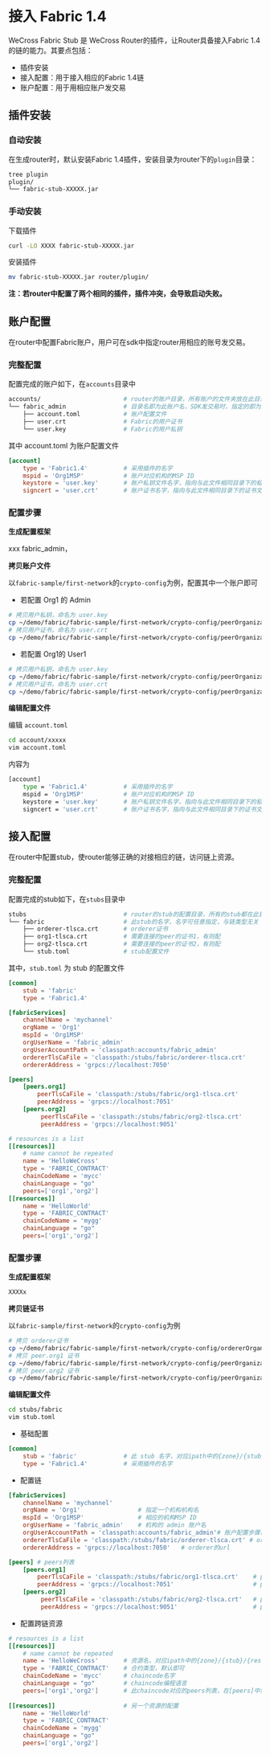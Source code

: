 # 接入 Fabric 1.4

WeCross Fabric Stub 是 WeCross Router的插件，让Router具备接入Fabric 1.4的链的能力。其要点包括：

* 插件安装
* 接入配置：用于接入相应的Fabric 1.4链
* 账户配置：用于用相应账户发交易

## 插件安装

### 自动安装

在生成router时，默认安装Fabric 1.4插件，安装目录为router下的`plugin`目录：

``` bash
tree plugin
plugin/
└── fabric-stub-XXXXX.jar
```

### 手动安装

下载插件

``` bash
curl -LO XXXX fabric-stub-XXXXX.jar
```

安装插件

``` bash
mv fabric-stub-XXXXX.jar router/plugin/
```

**注：若router中配置了两个相同的插件，插件冲突，会导致启动失败。**



## 账户配置

在router中配置Fabric账户，用户可在sdk中指定router用相应的账号发交易。

### 完整配置

配置完成的账户如下，在`accounts`目录中

``` bash
accounts/						# router的账户目录，所有账户的文件夹放在此目录下
└── fabric_admin       			# 目录名即为此账户名，SDK发交易时，指定的即为处的账户名
    ├── account.toml			# 账户配置文件
    ├── user.crt				# Fabric的用户证书
    └── user.key				# Fabric的用户私钥
```

其中 account.toml 为账户配置文件

``` toml
[account]
    type = 'Fabric1.4'			# 采用插件的名字
    mspid = 'Org1MSP'			# 账户对应机构的MSP ID
    keystore = 'user.key'		# 账户私钥文件名字，指向与此文件相同目录下的私钥文件
    signcert = 'user.crt'		# 账户证书名字，指向与此文件相同目录下的证书文件
```

### 配置步骤

**生成配置框架**

xxx fabric_admin，

**拷贝账户文件**

以`fabric-sample/first-network`的`crypto-config`为例，配置其中一个账户即可

* 若配置 Org1 的 Admin

``` bash
# 拷贝用户私钥，命名为 user.key
cp ~/demo/fabric/fabric-sample/first-network/crypto-config/peerOrganizations/org1.example.com/users/Admin@org1.example.com/msp/keystore/*_sk accounts/fabric_admin/user.key
# 拷贝用户证书，命名为 user.crt
cp ~/demo/fabric/fabric-sample/first-network/crypto-config/peerOrganizations/org1.example.com/users/Admin@org1.example.com/msp/signcerts/*.pem accounts/fabric_admin/user.crt
```

* 若配置 Org1的 User1

``` bash
# 拷贝用户私钥，命名为 user.key
cp ~/demo/fabric/fabric-sample/first-network/crypto-config/peerOrganizations/org1.example.com/users/User1@org1.example.com/msp/keystore/*_sk accounts/fabric_user1/user.key
# 拷贝用户证书，命名为 user.crt
cp ~/demo/fabric/fabric-sample/first-network/crypto-config/peerOrganizations/org1.example.com/users/User1@org1.example.com/msp/signcerts/*.pem accounts/fabric_user1/user.crt
```

**编辑配置文件**

编辑 `account.toml`

``` bash
cd account/xxxxx
vim account.toml
```

内容为

``` bash
[account]
    type = 'Fabric1.4'			# 采用插件的名字
    mspid = 'Org1MSP'			# 账户对应机构的MSP ID
    keystore = 'user.key'		# 账户私钥文件名字，指向与此文件相同目录下的私钥文件
    signcert = 'user.crt'		# 账户证书名字，指向与此文件相同目录下的证书文件
```



## 接入配置

在router中配置stub，使router能够正确的对接相应的链，访问链上资源。

### 完整配置

配置完成的stub如下，在`stubs`目录中

``` bash
stubs							# router的stub的配置目录，所有的stub都在此目录下配置
└── fabric						# 此stub的名字，名字可任意指定，与链类型无关
    ├── orderer-tlsca.crt		# orderer证书
    ├── org1-tlsca.crt			# 需要连接的peer的证书1，有则配
    ├── org2-tlsca.crt			# 需要连接的peer的证书2，有则配
    └── stub.toml				# stub配置文件
```

其中，`stub.toml` 为 stub 的配置文件

``` toml
[common]
    stub = 'fabric'
    type = 'Fabric1.4'

[fabricServices]
    channelName = 'mychannel'
    orgName = 'Org1'
    mspId = 'Org1MSP'
    orgUserName = 'fabric_admin'
    orgUserAccountPath = 'classpath:accounts/fabric_admin'
    ordererTlsCaFile = 'classpath:/stubs/fabric/orderer-tlsca.crt'
    ordererAddress = 'grpcs://localhost:7050'

[peers]
    [peers.org1]
        peerTlsCaFile = 'classpath:/stubs/fabric/org1-tlsca.crt'
        peerAddress = 'grpcs://localhost:7051'
    [peers.org2]
         peerTlsCaFile = 'classpath:/stubs/fabric/org2-tlsca.crt'
         peerAddress = 'grpcs://localhost:9051'

# resources is a list
[[resources]]
    # name cannot be repeated
    name = 'HelloWeCross'
    type = 'FABRIC_CONTRACT'
    chainCodeName = 'mycc'
    chainLanguage = "go"
    peers=['org1','org2']
[[resources]]
    name = 'HelloWorld'
    type = 'FABRIC_CONTRACT'
    chainCodeName = 'mygg'
    chainLanguage = "go"
    peers=['org1','org2']
```

### 配置步骤

**生成配置框架**

``` bash
XXXXx
```

**拷贝链证书**

以`fabric-sample/first-network`的`crypto-config`为例

``` bash
# 拷贝 orderer证书
cp ~/demo/fabric/fabric-sample/first-network/crypto-config/ordererOrganizations/example.com/orderers/orderer.example.com/msp/tlscacerts/tlsca.example.com-cert.pem stubs/fabric/orderer-tlsca.crt
# 拷贝 peer.org1 证书
cp ~/demo/fabric/fabric-sample/first-network/crypto-config/peerOrganizations/org1.example.com/peers/peer0.org1.example.com/tls/ca.crt stubs/fabric/org1-tlsca.crt
# 拷贝 peer.org2 证书
cp ~/demo/fabric/fabric-sample/first-network/crypto-config/peerOrganizations/org2.example.com/peers/peer0.org2.example.com/tls/ca.crt stubs/fabric/org2-tlsca.crt
```

**编辑配置文件**

``` bash
cd stubs/fabric
vim stub.toml
```

* 基础配置

``` toml
[common]
    stub = 'fabric'				# 此 stub 名字，对应ipath中的{zone}/{stub}/{resource}的stub
    type = 'Fabric1.4'			# 采用插件的名字
```

* 配置链

``` toml
[fabricServices]
    channelName = 'mychannel'	
    orgName = 'Org1'				# 指定一个机构机构名
    mspId = 'Org1MSP'				# 相应的机构MSP ID
    orgUserName = 'fabric_admin'	# 机构的 admin 账户名
    orgUserAccountPath = 'classpath:accounts/fabric_admin'# 账户配置步骤已配置好的admin账户目录
    ordererTlsCaFile = 'classpath:/stubs/fabric/orderer-tlsca.crt' # orderer证书名字，指向与此配置文件相同目录下的证书
    ordererAddress = 'grpcs://localhost:7050'	# orderer的url

[peers]	# peers列表
    [peers.org1]
        peerTlsCaFile = 'classpath:/stubs/fabric/org1-tlsca.crt'	# peer.org1证书名，指向与此配置文件相同目录下的证书	
        peerAddress = 'grpcs://localhost:7051'						# peer.org1的URL
    [peers.org2]
         peerTlsCaFile = 'classpath:/stubs/fabric/org2-tlsca.crt'	# peer.org2证书名，指向与此配置文件相同目录下的证书	
         peerAddress = 'grpcs://localhost:9051'						# peer.org2的URL
```

* 配置跨链资源

``` toml
# resources is a list
[[resources]]
    # name cannot be repeated
    name = 'HelloWeCross'		# 资源名，对应ipath中的{zone}/{stub}/{resource}中的resource
    type = 'FABRIC_CONTRACT'	# 合约类型，默认即可
    chainCodeName = 'mycc'		# chaincode名字
    chainLanguage = "go"		# chaincode编程语言
    peers=['org1','org2']		# 此chaincode对应的peers列表，在[peers]中需
    
[[resources]]					# 另一个资源的配置
    name = 'HelloWorld'
    type = 'FABRIC_CONTRACT'
    chainCodeName = 'mygg'
    chainLanguage = "go"
    peers=['org1','org2']
```







